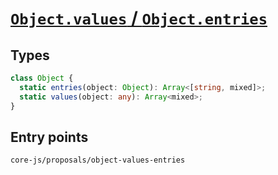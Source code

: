 # [`Object.values` / `Object.entries`](https://github.com/tc39/proposal-object-values-entries)

## Types

```ts
class Object {
  static entries(object: Object): Array<[string, mixed]>;
  static values(object: any): Array<mixed>;
}
```

## Entry points

```
core-js/proposals/object-values-entries
```
